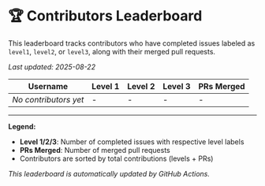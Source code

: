# 🏆 Contributors Leaderboard

This leaderboard tracks contributors who have completed issues labeled as `level1`, `level2`, or `level3`, along with their merged pull requests.




*Last updated: 2025-08-22*

| Username | Level 1 | Level 2 | Level 3 | PRs Merged |
|----------|---------|---------|---------|-------------|
| *No contributors yet* | - | - | - | - |


---

**Legend:**
- **Level 1/2/3**: Number of completed issues with respective level labels
- **PRs Merged**: Number of merged pull requests
- Contributors are sorted by total contributions (levels + PRs)

*This leaderboard is automatically updated by GitHub Actions.*
